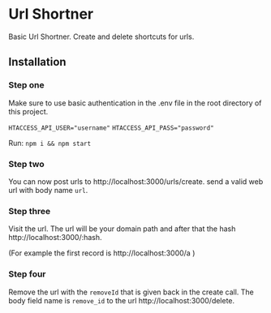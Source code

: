 # Url Shortner
Basic Url Shortner. Create and delete shortcuts for urls.

## Installation

### Step one

Make sure to use basic authentication in the .env file in the root directory of this project.

`HTACCESS_API_USER="username"`
`HTACCESS_API_PASS="password"`

Run: `npm i && npm start`

### Step two

You can now post urls to http://localhost:3000/urls/create.
send a valid web url with body name `url`.

### Step three

Visit the url. The url will be your domain path and after that the hash http://localhost:3000/:hash. 

(For example the first record is http://localhost:3000/a )

### Step four

Remove the url with the `removeId` that is given back in the create call. 
The body field name is `remove_id` to the url http://localhost:3000/delete.